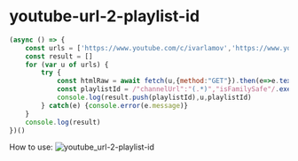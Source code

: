 # youtube-url-2-playlist-id
```js
(async () => {
    const urls = ['https://www.youtube.com/c/ivarlamov','https://www.youtube.com/c/UtopiaShow']
    const result = []    
    for (var u of urls) {
        try {
            const htmlRaw = await fetch(u,{method:"GET"}).then(e=>e.text())
            const playlistId = /"channelUrl":"(.*)","isFamilySafe"/.exec(htmlRaw)[1]
            console.log(result.push(playlistId),u,playlistId)
        } catch(e) {console.error(e.message)}       
    }
    console.log(result)
})()
```
How to use:
![youtube_url-2-playlist-id](https://user-images.githubusercontent.com/39878271/178428119-d9f396db-d653-4048-96ac-648712fdf5bb.png)
